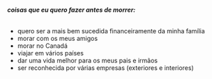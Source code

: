 ###### **coisas que eu quero fazer antes de morrer:**



* quero ser a mais bem sucedida financeiramente da minha família
* morar com os meus amigos
* morar no Canadá
* viajar em vários países
* dar uma vida melhor para os meus pais e irmãos
* ser reconhecida por várias empresas (exteriores e interiores)
